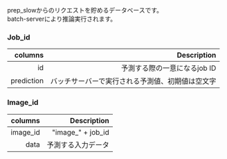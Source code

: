 prep_slowからのリクエストを貯めるデータベースです。  
batch-serverにより推論実行されます。

### Job_id 
| columns | Description |
| ------:| -----------:|
| id | 予測する際の一意になるjob ID |
| prediction | バッチサーバーで実行される予測値、初期値は空文字 |

### Image_id
| columns | Description |
| ------:| -----------:|
| image_id   | "image_" + job_id |
| data | 予測する入力データ |